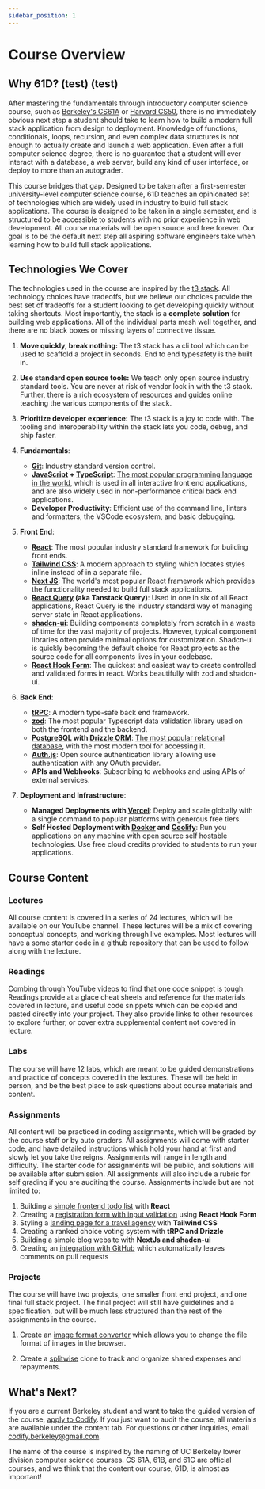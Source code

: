 ```yaml
---
sidebar_position: 1
---
```


# Course Overview

## Why 61D? (test) (test)

After mastering the fundamentals through introductory computer science course, such as [Berkeley's CS61A](https://cs61a.org/) or [Harvard CS50](https://pll.harvard.edu/course/cs50-introduction-computer-science), there is no immediately obvious next step a student should take to learn how to build a modern full stack application from design to deployment. Knowledge of functions, conditionals, loops, recursion, and even complex data structures is not enough to actually create and launch a web application. Even after a full computer science degree, there is no guarantee that a student will ever interact with a database, a web server, build any kind of user interface, or deploy to more than an autograder. 

This course bridges that gap. Designed to be taken after a first-semester university-level computer science course, 61D teaches an opinionated set of technologies which are widely used in industry to build full stack applications. The course is designed to be taken in a single semester, and is structured to be accessible to students with no prior experience in web development. All course materials will be open source and free forever. Our goal is to be the default next step all aspiring software engineers take when learning how to build full stack applications.

## Technologies We Cover
The technologies used in the course are inspired by the [t3 stack](https://create.t3.gg/). All technology choices have tradeoffs, but we believe our choices provide the best set of tradeoffs for a student looking to get developing quickly without taking shortcuts. Most importantly, the stack is a **complete solution** for building web applications. All of the individual parts mesh well together, and there are no black boxes or missing layers of connective tissue.

1. **Move quickly, break nothing:** The t3 stack has a cli tool which can be used to scaffold a project in seconds. End to end typesafety is the built in. 
2. **Use standard open source tools:** We teach only open source industry standard tools. You are never at risk of vendor lock in with the t3 stack. Further, there is a rich ecosystem of resources and guides online teaching the various components of the stack.
3. **Prioritize developer experience:** The t3 stack is a joy to code with. The tooling and interoperability within the stack lets you code, debug, and ship faster. 

1. **Fundamentals**:
    - **[Git](https://git-scm.com/)**: Industry standard version control.
    - **[JavaScript](https://developer.mozilla.org/en-US/docs/Web/JavaScript) + [TypeScript](https://www.typescriptlang.org/)**: [The most popular programming language in the world](https://survey.stackoverflow.co/2024/technology/#most-popular-technologies), which is used in all interactive front end applications, and are also widely used in non-performance critical back end applications.
    - **Developer Productivity**: Efficient use of the command line, linters and formatters, the VSCode ecosystem, and basic debugging.
2. **Front End**:
    - **[React](https://react.dev/)**: The most popular industry standard framework for building front ends.
    - **[Tailwind CSS](https://tailwindcss.com/)**: A modern approach to styling which locates styles inline instead of in a separate file.
    - **[Next JS](https://nextjs.org/)**: The world's most popular React framework which provides the functionality needed to build full stack applications.
    - **[React Query](https://tanstack.com/query/latest) (aka Tanstack Query)**: Used in one in six of all React applications, React Query is the industry standard way of managing server state in React applications.
    - **[shadcn-ui](https://ui.shadcn.com/)**: Building components completely from scratch in a waste of time for the vast majority of projects. However, typical component libraries often provide minimal options for customization. Shadcn-ui is quickly becoming the default choice for React projects as the source code for all components lives in your codebase.
    - **[React Hook Form](https://react-hook-form.com/)**: The quickest and easiest way to create controlled and validated forms in react. Works beautifully with zod and shadcn-ui.
3. **Back End**:
    - **[tRPC](https://trpc.io/)**: A modern type-safe back end framework.
    - **[zod](https://zod.dev/)**: The most popular Typescript data validation library used on both the frontend and the backend. 
    - **[PostgreSQL](https://www.postgresql.org/) with [Drizzle ORM](https://orm.drizzle.team/)**: [The most popular relational database](https://survey.stackoverflow.co/2024/technology/#1-databases), with the most modern tool for accessing it.
    - **[Auth.js](https://authjs.dev/)**: Open source authentication library allowing use authentication with any OAuth provider.
    - **APIs and Webhooks**: Subscribing to webhooks and using APIs of external services.
4. **Deployment and Infrastructure**:
    - **Managed Deployments with [Vercel](https://vercel.com/)**: Deploy and scale globally with a single command to popular platforms with generous free tiers.
    - **Self Hosted Deployment with [Docker](https://www.docker.com/) and [Coolify](https://coolify.io/)**: Run you applications on any machine with open source self hostable technologies. Use free cloud credits provided to students to run your applications.

## Course Content

### Lectures
All course content is covered in a series of 24 lectures, which will be available on our YouTube channel. These lectures will be a mix of covering conceptual concepts, and working through live examples. Most lectures will have a some starter code in a github repository that can be used to follow along with the lecture.

### Readings
Combing through YouTube videos to find that one code snippet is tough. Readings provide at a glace cheat sheets and reference for the materials covered in lecture, and useful code snippets which can be copied and pasted directly into your project. They also provide links to other resources to explore further, or cover extra supplemental content not covered in lecture. 

### Labs
The course will have 12 labs, which are meant to be guided demonstrations and practice of concepts covered in the lectures. These will be held in person, and be the best place to ask questions about course materials and content.

### Assignments
All content will be practiced in coding assignments, which will be graded by the course staff or by auto graders. All assignments will come with starter code, and have detailed instructions which hold your hand at first and slowly let you take the reigns. Assignments will range in length and difficulty. The starter code for assignments will be public, and solutions will be available after submission. All assignments will also include a rubric for self grading if you are auditing the course. Assignments include but are not limited to:

1. Building a [simple frontend todo list](https://react.education.codifyberkeley.org/) with **React**
2. Creating a [registration form with input validation](https://forms.education.codifyberkeley.org/) using **React Hook Form**
3. Styling a [landing page for a travel agency](https://tailwind.education.codifyberkeley.org/) with **Tailwind CSS**
4. Creating a ranked choice voting system with **tRPC and Drizzle**
5. Building a simple blog website with **NextJs and shadcn-ui**
6. Creating an [integration with GitHub](https://github.com/CS61D/Webhooks-Assignment-Sample-Repo) which automatically leaves comments on pull requests

### Projects
The course will have two projects, one smaller front end project, and one final full stack project. The final project will still have guidelines and a specification, but will be much less structured than the rest of the assignments in the course. 

1. Create an [image format converter](https://quickconvert.education.codifyberkeley.org/) which allows you to change the file format of images in the browser.

2. Create a [splitwise](https://www.splitwise.com/) clone to track and organize shared expenses and repayments.

## What's Next?

If you are a current Berkeley student and want to take the guided version of the course, [apply to Codify](https://codifyberkeley.org/join). If you just want to audit the course, all materials are available under the content tab. For questions or other inquiries, email codify.berkeley@gmail.com.

The name of the course is inspired by the naming of UC Berkeley lower division computer science courses. CS 61A, 61B, and 61C are official courses, and we think that the content our course, 61D, is almost as important!